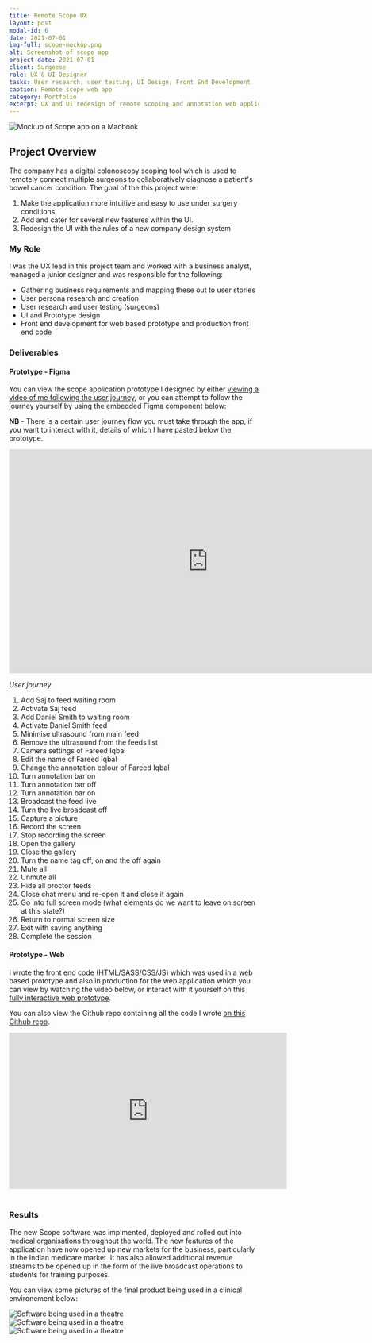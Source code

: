 ```yaml
---
title: Remote Scope UX
layout: post
modal-id: 6
date: 2021-07-01
img-full: scope-mockup.png
alt: Screenshot of scope app
project-date: 2021-07-01
client: Surgeese
role: UX & UI Designer
tasks: User research, user testing, UI Design, Front End Development
caption: Remote scope web app
category: Portfolio
excerpt: UX and UI redesign of remote scoping and annotation web application. 
---
```


<div><img src="/img/scope-mockup.png" alt="Mockup of Scope app on a Macbook" /></div>

## Project Overview

The company has a digital colonoscopy scoping tool which is used to remotely connect multiple surgeons to collaboratively diagnose a patient's bowel cancer condition.  The goal of the this project were:

1. Make the application more intuitive and easy to use under surgery conditions.
2. Add and cater for several new features within the UI.
3. Redesign the UI with the rules of a new company design system

### My Role

I was the UX lead in this project team and worked with a business analyst, managed a junior designer and was responsible for the following: 

* Gathering business requirements and mapping these out to user stories
* User persona research and creation
* User research and user testing (surgeons) 
* UI and Prototype design
* Front end development for web based prototype and production front end code

### Deliverables

####  Prototype - Figma

You can view the scope application prototype I designed by either [viewing a video of me following the user journey](https://youtu.be/SMm1T1By0CY), or you can attempt to follow the journey yourself by using the embedded Figma component below:

**NB** - There is a certain user journey flow you must take through the app, if you want to interact with it, details of which I have pasted below the prototype.

<iframe style="border: 1px solid rgba(0, 0, 0, 0.1);" width="800" height="450" src="https://www.figma.com/embed?embed_host=share&url=https%3A%2F%2Fwww.figma.com%2Fproto%2F18Ggd0LZqRPhmDzgEmokrN%2FScope-2.0%3Fpage-id%3D0%253A1%26node-id%3D9835%253A19266%26viewport%3D831%252C359%252C0.1189795508980751%26scaling%3Dcontain%26starting-point-node-id%3D9835%253A19266%26show-proto-sidebar%3D1" allowfullscreen></iframe>

*User journey*

1. Add Saj to feed waiting room
2. Activate Saj feed
3. Add Daniel Smith to waiting room
4. Activate Daniel Smith feed
5. Minimise ultrasound from main feed
6. Remove the ultrasound from the feeds list 
7. Camera settings of Fareed Iqbal
8. Edit the name of Fareed Iqbal
9. Change the annotation colour of Fareed Iqbal
10. Turn annotation bar on
11. Turn annotation bar off
12. Turn annotation bar on
13. Broadcast the feed live
14. Turn the live broadcast off
15. Capture a picture
16. Record the screen
17. Stop recording the screen
18. Open the gallery
19. Close the gallery
20. Turn the name tag off, on and the off again
21. Mute all
22. Unmute all
23. Hide all proctor feeds
24. Close chat menu and re-open it and close it again
25. Go into full screen mode (what elements do we want to leave on screen at this state?)
26. Return to normal screen size 
27. Exit with saving anything
28. Complete the session

#### Prototype - Web

I wrote the front end code (HTML/SASS/CSS/JS) which was used in a web based prototype and also in production for the web application which you can view by watching the video below, or interact with it yourself on this [fully interactive web prototype](https://johnaspinall.co.uk/scope2/).  

You can also view the Github repo containing all the code I wrote <a href="https://github.com/johnasp/scope2.0"> on this Github repo</a>.

<iframe width="560" height="315" style="margin-bottom: 20px" src="https://www.youtube.com/embed/IJ-G1KFofYk" title="YouTube video player" frameborder="0" allow="accelerometer; autoplay; clipboard-write; encrypted-media; gyroscope; picture-in-picture" allowfullscreen></iframe>

### Results

The new Scope software was implmented, deployed and rolled out into medical organisations throughout the world.  The new features of the application have now opened up new markets for the business, particularly in the Indian medicare market. It has also allowed additional revenue streams to be opened up in the form of the live broadcast operations to students for training purposes.  

You can view some pictures of the final product being used in a clinical environement below:


<div><img src="/img/chip1.jpeg" alt="Software being used in a theatre" /></div>
<div><img src="/img/chip2.jpeg" alt="Software being used in a theatre" /></div>
<div><img src="/img/chip3.jpeg" alt="Software being used in a theatre" /></div>


